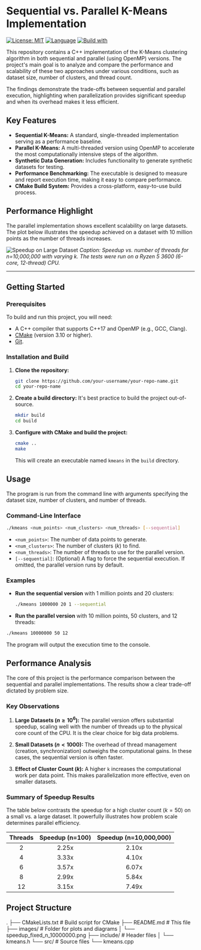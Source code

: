 # Sequential vs. Parallel K-Means Implementation

[![License: MIT](https://img.shields.io/badge/License-MIT-yellow.svg)](https://opensource.org/licenses/MIT)
[![Language](https://img.shields.io/badge/language-C%2B%2B-blue.svg)](https://isocpp.org/)
[![Build with](https://img.shields.io/badge/build%20with-CMake-green.svg)](https://cmake.org/)

This repository contains a C++ implementation of the K-Means clustering algorithm in both sequential and parallel (using OpenMP) versions. The project's main goal is to analyze and compare the performance and scalability of these two approaches under various conditions, such as dataset size, number of clusters, and thread count.

The findings demonstrate the trade-offs between sequential and parallel execution, highlighting when parallelization provides significant speedup and when its overhead makes it less efficient.

## Key Features

- **Sequential K-Means:** A standard, single-threaded implementation serving as a performance baseline.
- **Parallel K-Means:** A multi-threaded version using OpenMP to accelerate the most computationally intensive steps of the algorithm.
- **Synthetic Data Generation:** Includes functionality to generate synthetic datasets for testing.
- **Performance Benchmarking:** The executable is designed to measure and report execution time, making it easy to compare performance.
- **CMake Build System:** Provides a cross-platform, easy-to-use build process.

## Performance Highlight

The parallel implementation shows excellent scalability on large datasets. The plot below illustrates the speedup achieved on a dataset with 10 million points as the number of threads increases.

![Speedup on Large Dataset](images/speedup_fixed_n_10000000.png)
_Caption: Speedup vs. number of threads for n=10,000,000 with varying k. The tests were run on a Ryzen 5 3600 (6-core, 12-thread) CPU._

---

## Getting Started

### Prerequisites

To build and run this project, you will need:

- A C++ compiler that supports C++17 and OpenMP (e.g., GCC, Clang).
- [CMake](https://cmake.org/download/) (version 3.10 or higher).
- [Git](https://git-scm.com/).

### Installation and Build

1.  **Clone the repository:**

    ```sh
    git clone https://github.com/your-username/your-repo-name.git
    cd your-repo-name
    ```

2.  **Create a build directory:** It's best practice to build the project out-of-source.

    ```sh
    mkdir build
    cd build
    ```

3.  **Configure with CMake and build the project:**
    ```sh
    cmake ..
    make
    ```
    This will create an executable named `kmeans` in the `build` directory.

## Usage

The program is run from the command line with arguments specifying the dataset size, number of clusters, and number of threads.

### Command-Line Interface

```sh
./kmeans <num_points> <num_clusters> <num_threads> [--sequential]
```

- `<num_points>`: The number of data points to generate.
- `<num_clusters>`: The number of clusters ($k$) to find.
- `<num_threads>`: The number of threads to use for the parallel version.
- `[--sequential]`: (Optional) A flag to force the sequential execution. If omitted, the parallel version runs by default.

### Examples

- **Run the sequential version** with 1 million points and 20 clusters:
  ```sh
  ./kmeans 1000000 20 1 --sequential
  ```
- **Run the parallel version** with 10 million points, 50 clusters, and 12 threads:

```sh
./kmeans 10000000 50 12
```

The program will output the execution time to the console.

## Performance Analysis

The core of this project is the performance comparison between the sequential and parallel implementations. The results show a clear trade-off dictated by problem size.

### Key Observations

1.  **Large Datasets ($n \ge 10^6$):** The parallel version offers substantial speedup, scaling well with the number of threads up to the physical core count of the CPU. It is the clear choice for big data problems.

2.  **Small Datasets ($n < 1000$):** The overhead of thread management (creation, synchronization) outweighs the computational gains. In these cases, the sequential version is often faster.

3.  **Effect of Cluster Count ($k$):** A higher `k` increases the computational work per data point. This makes parallelization more effective, even on smaller datasets.

### Summary of Speedup Results

The table below contrasts the speedup for a high cluster count ($k=50$) on a small vs. a large dataset. It powerfully illustrates how problem scale determines parallel efficiency.

| Threads | Speedup (n=100) | Speedup (n=10,000,000) |
| :-----: | :-------------: | :--------------------: |
|    2    |      2.25x      |         2.10x          |
|    4    |      3.33x      |         4.10x          |
|    6    |      3.57x      |         6.07x          |
|    8    |      2.99x      |         5.84x          |
|   12    |      3.15x      |         7.49x          |

## Project Structure

.
├── CMakeLists.txt # Build script for CMake
├── README.md # This file
├── images/ # Folder for plots and diagrams
│ └── speedup_fixed_n_10000000.png
├── include/ # Header files
│ └── kmeans.h
└── src/ # Source files
└── kmeans.cpp
